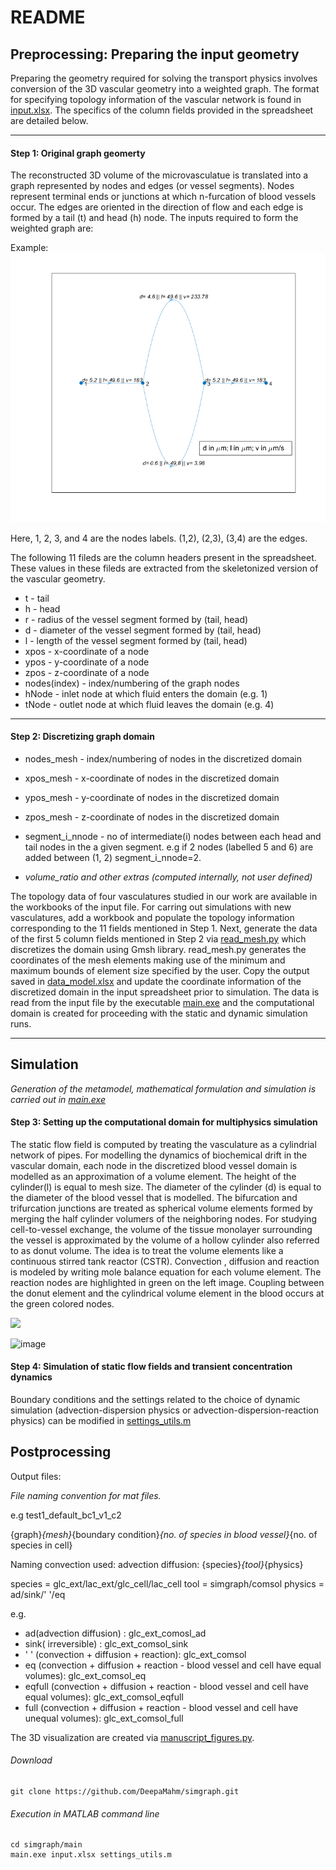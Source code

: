 
# README
    
## Preprocessing: Preparing the input geometry

Preparing the geometry required for solving the transport physics involves conversion of the 3D vascular geometry into a weighted graph. The format for specifying topology information of the vascular network is found in [input.xlsx](https://github.com/DeepaMahm/simgraph/tree/main/input).
The specifics of the column fields provided in the spreadsheet are detailed below.

*****************************************************

#### Step 1:   Original graph geomerty
The reconstructed 3D volume of the microvasculatue is translated into a graph represented by nodes and edges (or vessel segments). Nodes represent terminal ends or junctions at which n-furcation of blood vessels occur. The edges are oriented in the direction of flow and each edge is formed by a tail (t) and head (h) node. The
inputs required to form the weighted graph are:  
 
Example: <br />
![A test image](/docs/images/test2.png)

<!-- <img src="https://github.com/DeepaMahm/simgraph/blob/main/test2.png" width="700"> -->

Here, 1, 2, 3, and 4 are the nodes labels. (1,2), (2,3), (3,4) are the edges.

The following 11 fileds are the column headers present in the spreadsheet. These values in these fileds are extracted from the skeletonized
version of the vascular geometry.<br />
* t - tail <br />
* h - head	 <br />
* r - radius of the vessel segment formed by (tail, head)	 <br />
* d - diameter of the vessel segment formed by (tail, head)	 <br />
* l - length of the vessel segment formed by (tail, head)	 <br />
* xpos -	x-coordinate of a node <br />
* ypos - 	y-coordinate of a node <br />
* zpos -  z-coordinate of a node	 <br />
* nodes(index) - index/numbering of the graph nodes  <br /> 	
* hNode - inlet node at which fluid enters the domain (e.g. 1)  <br />	
* tNode - outlet node at which fluid leaves the domain (e.g. 4)	 <br />

*****************************************************

#### Step 2: Discretizing graph domain

* nodes_mesh - index/numbering of nodes in the discretized domain  <br />
* xpos_mesh - x-coordinate of nodes in the discretized domain	 <br />
* ypos_mesh - y-coordinate of nodes in the discretized domain	 <br />
* zpos_mesh - z-coordinate of nodes in the discretized domain <br />
* segment_i_nnode	- no of intermediate(i) nodes between each head and tail nodes in the a given segment. e.g if 2 nodes
 (labelled 5 and 6) are added between (1, 2) segment_i_nnode=2. <br />

* *volume_ratio and other extras (computed internally, not user defined)*	 <br />

The topology data of four vasculatures studied in our work are available in the workbooks of the input file. For carring out simulations with new vasculatures, add a workbook and populate the topology information corresponding to the 11 fields mentioned in Step 1. Next, generate the data of the first 5 column fields mentioned in Step 2 via [read_mesh.py](https://github.com/DeepaMahm/simgraph/blob/main/preprocessing/read_mesh.py) which discretizes the domain using Gmsh library. read_mesh.py generates the coordinates of the mesh elements making use of the minimum and maximum bounds of element size specified by the user. Copy the output saved in [data_model.xlsx](https://github.com/DeepaMahm/simgraph/blob/main/preprocessing/data_model.xlsx) and update the coordinate information of the discretized domain in the input spreadsheet prior to simulation. The data is read from the input file by the executable [main.exe](https://github.com/DeepaMahm/simgraph/blob/main/main/main.exe) and the computational domain is created for proceeding with the static and dynamic simulation runs.

*****************************************************
## Simulation
*Generation of the metamodel, mathematical formulation and simulation is carried out in [main.exe](https://github.com/DeepaMahm/simgraph/blob/main/main/main.exe)*

#### Step 3: Setting up the computational domain for multiphysics simulation
The static flow field is computed by treating the vasculature as a cylindrial network of pipes. For modelling the dynamics of biochemical drift in the vascular domain, each node in the discretized blood vessel domain is modelled as an approximation of a volume element. The height of the cylinder(l) is equal to mesh size. The diameter of the cylinder (d) is equal to the diameter of the blood vessel that is modelled. The bifurcation and trifurcation junctions are treated as spherical volume elements formed by merging the half cylinder volumers of the neighboring nodes. For studying cell-to-vessel exchange, the volume of the tissue monolayer surrounding the vessel is approximated by the volume of a hollow cylinder also referred to as donut volume.  The idea is to treat the volume elements like a continuous stirred tank reactor (CSTR). Convection , diffusion and reaction is modeled by writing mole balance equation for each volume element. The reaction nodes are highlighted in green on the left image. Coupling between the donut element and the cylindrical volume element in the blood occurs at the green colored nodes. 
 
<!--  ![A test image](domain.svg) -->
<img src="https://github.com/DeepaMahm/simgraph/blob/main/docs/images/domain.svg" width="700">

![image](https://user-images.githubusercontent.com/29662579/128639317-29a7b18b-4b1b-433a-b042-53aadef1e4bc.png)

#### Step 4: Simulation of static flow fields and transient concentration dynamics 

Boundary conditions and the settings related to the choice of dynamic simulation (advection-dispersion physics or advection-dispersion-reaction physics) can be modified in [settings_utils.m](https://github.com/DeepaMahm/simgraph/blob/main/input/settings_utils.m)


## Postprocessing


Output files:

*File naming convention for mat files.*

e.g test1_default_bc1_v1_c2

{graph}_{mesh}_{boundary condition}_{no. of species in blood vessel}_{no. of species in cell}


Naming convection used: 
advection diffusion: {species}_{tool}_{physics}

species =  glc_ext/lac_ext/glc_cell/lac_cell
tool = simgraph/comsol
physics = ad/sink/' '/eq

e.g.
*  ad(advection diffusion) :  glc_ext_comosl_ad
*  sink( irreversible) : glc_ext_comsol_sink
*  ' ' (convection + diffusion + reaction): glc_ext_comsol
* 	eq (convection + diffusion + reaction - blood vessel and cell have equal volumes): glc_ext_comsol_eq 
* 	eqfull (convection + diffusion + reaction - blood vessel and cell have equal volumes): glc_ext_comsol_eqfull 
*  full (convection + diffusion + reaction - blood vessel and cell have unequal volumes): glc_ext_comsol_full 


The 3D visualization are created via [manuscript_figures.py](https://github.com/DeepaMahm/simgraph/blob/main/postprocessing/manuscript_figures.py).


###### Download 

```
git clone https://github.com/DeepaMahm/simgraph.git
```

###### Execution in MATLAB command line
```
cd simgraph/main
main.exe input.xlsx settings_utils.m
```

